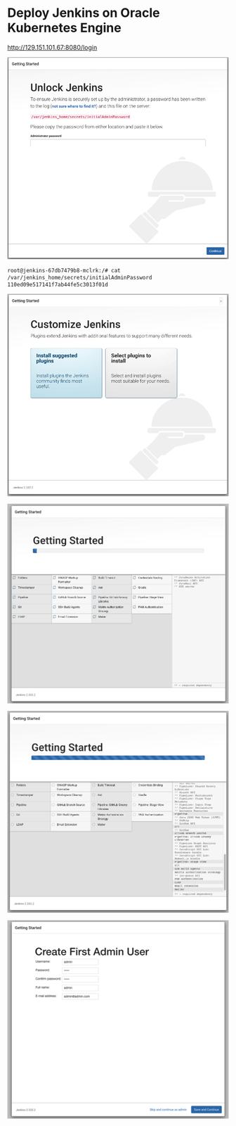 # Deploy Jenkins on Oracle Kubernetes Engine



http://129.151.101.67:8080/login

![](./../img/jenkins_init.png)


```shell
root@jenkins-67db7479b8-mclrk:/# cat /var/jenkins_home/secrets/initialAdminPassword 
110ed09e517141f7ab44fe5c3013f01d
```

![](./../img/setup.png)

![](./../img/plugin_install.png)


![](./../img/plugin_install_completed.png)


![](./../img/admin_user_setup.png)